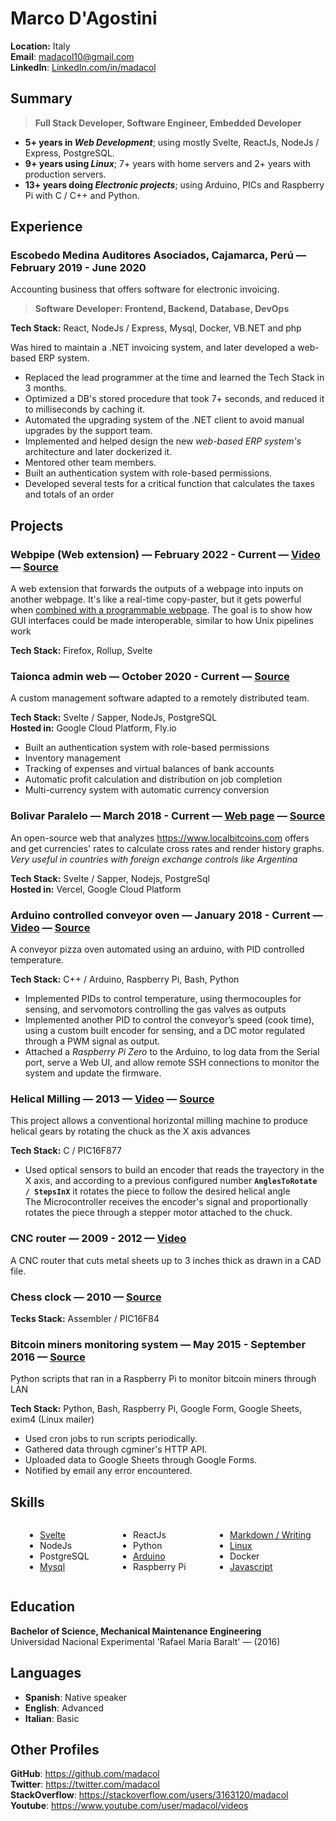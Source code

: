 # Marco D'Agostini

**Location:** Italy\
**Email**: madacol10@gmail.com\
**LinkedIn**: [LinkedIn.com/in/madacol](https://www.linkedin.com/in/madacol/)

## Summary

> **Full Stack Developer, Software Engineer, Embedded Developer**

- **5+ years in *Web Development***; using mostly Svelte, ReactJs, NodeJs / Express, PostgreSQL.
- **9+ years using *Linux***; 7+ years with home servers and 2+ years with production servers.
- **13+ years doing *Electronic projects***; using Arduino, PICs and Raspberry Pi with C / C++ and Python.

## Experience

### Escobedo Medina Auditores Asociados, Cajamarca, Perú  —  February 2019 - June 2020

  Accounting business that offers software for electronic invoicing.

  > **Software Developer: Frontend, Backend, Database, DevOps**

  **Tech Stack:** React, NodeJs / Express, Mysql, Docker, VB<span>.</span>NET and php

  Was hired to maintain a .NET invoicing system, and later developed a web-based ERP system.

- Replaced the lead programmer at the time and learned the Tech Stack in 3 months.
- Optimized a DB's stored procedure that took 7+ seconds, and reduced it to milliseconds by caching it.
- Automated the upgrading system of the .NET client to avoid manual upgrades by the support team.
- Implemented and helped design the new *web-based ERP system's* architecture and later dockerized it.
- Mentored other team members.
- Built an authentication system with role-based permissions.
- Developed several tests for a critical function that calculates the taxes and totals of an order


## Projects

### Webpipe (Web extension) — February 2022 - Current — [Video](https://www.youtube.com/watch?v=i8vP2M1B5UY&list=PLNb0YnM0RyKikrldCJ3hfWYxspbccqudE&index=1) — [Source](https://github.com/madacol/webpipe)

  A web extension that forwards the outputs of a webpage into inputs on another webpage. It's like a real-time copy-paster, but it gets powerful when [combined with a programmable webpage](https://www.youtube.com/watch?v=doJV2TPVyxI&list=PLNb0YnM0RyKikrldCJ3hfWYxspbccqudE&index=4&t=62). The goal is to show how GUI interfaces could be made interoperable, similar to how Unix pipelines work

  **Tech Stack:** Firefox, Rollup, Svelte

### Taionca admin web — October 2020 - Current — [Source](https://github.com/madacol/taionca)

  A custom management software adapted to a remotely distributed team.

  **Tech Stack:** Svelte / Sapper, NodeJs, PostgreSQL\
  **Hosted in:** Google Cloud Platform, Fly.io

- Built an authentication system with role-based permissions
- Inventory management
- Tracking of expenses and virtual balances of bank accounts
- Automatic profit calculation and distribution on job completion
- Multi-currency system with automatic currency conversion

### Bolivar Paralelo — March 2018 - Current — [Web page](https://bolivarparalelo.com) — [Source](https://github.com/madacol/bolivarparalelo)

  An open-source web that analyzes <https://www.localbitcoins.com> offers and get currencies' rates to calculate cross rates and render history graphs. *Very useful in countries with foreign exchange controls like Argentina*

  **Tech Stack:** Svelte / Sapper, Nodejs, PostgreSql\
  **Hosted in:** Vercel, Google Cloud Platform

### Arduino controlled conveyor oven — January 2018 - Current — [Video](https://www.youtube.com/watch?v=MHU5xQRTyus) — [Source](https://github.com/madacol/ArduinoOven)

  A conveyor pizza oven automated using an arduino, with PID controlled temperature.

  **Tech Stack:** C++ / Arduino, Raspberry Pi, Bash, Python

<!-- - Designed, built and developed the electronic system around an *Arduino Mega* with a Touchscreen interface. -->
- Implemented PIDs to control temperature, using thermocouples for sensing, and servomotors controlling the gas valves as outputs
- Implemented another PID to control the conveyor’s speed (cook time), using a custom built encoder for sensing, and a DC motor regulated through a PWM signal as output.
- Attached a *Raspberry Pi Zero*  to the Arduino, to log data from the Serial port, serve a Web UI, and allow remote SSH connections to monitor the system and update the firmware.

### Helical Milling — 2013 — [Video](https://www.youtube.com/watch?v=wu8dKf8xgoI) — [Source](https://github.com/madacol/helical-milling)

  This project allows a conventional horizontal milling machine to produce helical gears by rotating the chuck as the X axis advances

  **Tech Stack:** C / PIC16F877

<!-- - Designed, built and developed the electronic system. -->
- Used optical sensors to build an encoder that reads the trayectory in the X axis, and according to a previous configured number **`AnglesToRotate / StepsInX`** it rotates the piece to follow the desired helical angle\
  The Microcontroller receives the encoder's signal and proportionally rotates the piece through a stepper motor attached to the chuck.

### CNC router — 2009 - 2012 — [Video](https://www.youtube.com/watch?v=aiiE8h8b_Uk)

  A CNC router that cuts metal sheets up to 3 inches thick as drawn in a CAD file.
<!-- 
  Researched and implemented the software and electronic systems. -->

### Chess clock — 2010 — [Source](https://github.com/madacol/reloj-ajedrez)

**Tecks Stack:** Assembler / PIC16F84

### Bitcoin miners monitoring system — May 2015 - September 2016 — [Source](https://github.com/madacol/bitcoin-miners-monitor)

  Python scripts that ran in a Raspberry Pi to monitor bitcoin miners through LAN

  **Tech Stack:** Python, Bash, Raspberry Pi, Google Form, Google Sheets, exim4 (Linux mailer)

- Used cron jobs to run scripts periodically.
- Gathered data through cgminer's HTTP API.
- Uploaded data to Google Sheets through Google Forms.
- Notified by email any error encountered.

## Skills

<div class="columnList" style="display: flex; justify-content: space-around">
<div style="display: flex; flex-direction: column">

- [Svelte](https://github.com/madacol/bolivarparalelo)
- NodeJs
- PostgreSQL
- [Mysql](https://stackoverflow.com/search?q=user:3163120+[mysql])

</div>
<div style="display: flex; flex-direction: column">

- ReactJs
- Python
- [Arduino](https://github.com/madacol/ArduinoOven)
- Raspberry Pi

</div>
<div style="display: flex; flex-direction: column">

- [Markdown / Writing](https://github.com/madacol/knowledge)
- [Linux](https://stackoverflow.com/search?q=user:3163120+[linux])
- Docker
- [Javascript](https://stackoverflow.com/search?q=user:3163120+[javascript])

</div>
</div>

## Education

**Bachelor of Science, Mechanical Maintenance Engineering**\
Universidad Nacional Experimental 'Rafael Maria Baralt' — (2016)

## Languages

- **Spanish**: Native speaker
- **English**: Advanced
- **Italian**: Basic

## Other Profiles

**GitHub**: <https://github.com/madacol>\
**Twitter**: <https://twitter.com/madacol>\
**StackOverflow**: <https://stackoverflow.com/users/3163120/madacol>\
**Youtube**: <https://www.youtube.com/user/madacol/videos>
